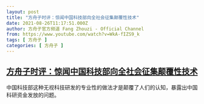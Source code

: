 ```yaml
---
layout: post
title: "方舟子时评：惊闻中国科技部向全社会征集颠覆性技术"
date: 2021-08-26T11:17:51.000Z
author: 方舟子官方频道 Fang Zhouzi - Official Channel
from: https://www.youtube.com/watch?v=WkA-fIZS9_k
tags: [ 方舟子 ]
categories: [ 方舟子 ]
---
```

<!--1629976671000-->
[方舟子时评：惊闻中国科技部向全社会征集颠覆性技术](https://www.youtube.com/watch?v=WkA-fIZS9_k)
------

<div>
中国科技部这种无视科技研发的专业性的做法才是颠覆了人们的认知，暴露出中国科研资金发放的问题。
</div>
